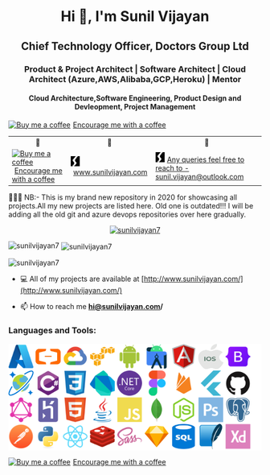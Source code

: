 <h1 align="center">Hi 👋, I'm Sunil Vijayan </h1>
<h2 align="center">Chief Technology Officer, Doctors Group Ltd</h2>
<h3 align="center">Product & Project Architect | Software Architect | Cloud Architect (Azure,AWS,Alibaba,GCP,Heroku) | Mentor</h3>
<h4 align="center">Cloud Architecture,Software Engineering, Product Design and Devleopment, Project Management</h4>
<table>
  <tr>
    <th>👋</th>
    <th>👋</th>
    <th>👋</th>
<a class="bmc-button" target="_blank" href="https://www.buymeacoffee.com/sunilvijayan"><img src="https://www.buymeacoffee.com/assets/img/BMC-btn-logo.svg" alt="Buy me a coffee"><span style="margin-left:5px">Encourage me with a coffee</span></a>

  </tr>
  <tr>
    <td>
      <a class="bmc-button" target="_blank" href="https://www.buymeacoffee.com/sunilvijayan"><img src="https://www.buymeacoffee.com/assets/img/BMC-btn-logo.svg" alt="Buy me a coffee"><span style="margin-left:5px">Encourage me with a coffee</span></a>
    </td>
    <td><a class="bmc-button" target="_blank" href="http://sunilvijayan.com"><img width="18" height="20" src="https://raw.githubusercontent.com/sunilvijayan7/sunilvijayan7/main/applogo.png"><span style="margin-left:5px">www.sunilvijayan.com</span></a>
    </td>
    <td><a class="bmc-button" target="_blank" href="mailto:sunil.vijayan@outlook.com"><img width="18" height="20" src="https://raw.githubusercontent.com/sunilvijayan7/sunilvijayan7/main/applogo.png"><span style="margin-left:5px">Any queries feel free to reach to - sunil.vijayan@outlook.com </span></a>
    </td>
    </tr>
</table>


<p>
👋👋👋 NB:- This is my brand new repository in 2020 for showcasing all projects.All my new projects are listed here. Old one is outdated!!!
  I will be adding all the old git and azure devops repositories over here gradually.
</p>
<p align="center"> <a href="https://github.com/ryo-ma/github-profile-trophy"><img src="https://github-profile-trophy.vercel.app/?username=sunilvijayan7&theme=juicyfresh" alt="sunilvijayan7" /></a> </p>
<p><img align="left" src="https://github-readme-stats.vercel.app/api/top-langs?username=sunilvijayan7&show_icons=true&locale=en&layout=compact" alt="sunilvijayan7" /></p>

<p>&nbsp;<img align="center" src="https://github-readme-stats.vercel.app/api?username=sunilvijayan7&show_icons=true&locale=en" alt="sunilvijayan7" /></p>

<p><img align="center" src="https://github-readme-streak-stats.herokuapp.com/?user=sunilvijayan7&" alt="sunilvijayan7" /></p>

- 💻 All of my projects are available at [http://www.sunilvijayan.com/](http://www.sunilvijayan.com/)

- 📫 How to reach me **hi@sunilvijayan.com/**

<h3 align="left">Languages and Tools:</h3>
<p align="left" style="background:white;"> 
<a href="" target="_blank"><img width="50" height="50" src="https://raw.githubusercontent.com/sunilvijayan7/sunilvijayan7/main/Logos/azure.svg"/></a>
<a href="" target="_blank"><img width="50" height="50" src="https://raw.githubusercontent.com/sunilvijayan7/sunilvijayan7/main/Logos/alibaba.png"/></a>
<a href="" target="_blank"><img width="50" height="50" src="https://raw.githubusercontent.com/sunilvijayan7/sunilvijayan7/main/Logos/gcp.svg"/></a>
<a href="" target="_blank"><img width="50" height="50" src="https://raw.githubusercontent.com/sunilvijayan7/sunilvijayan7/main/Logos/aws.svg"/></a>
<a href="" target="_blank"><img width="50" height="50" src="https://raw.githubusercontent.com/sunilvijayan7/sunilvijayan7/main/Logos/android.svg"/></a>
<a href="" target="_blank"><img width="50" height="50" src="https://raw.githubusercontent.com/sunilvijayan7/sunilvijayan7/main/Logos/androidstudio.svg"/></a>
<a href="" target="_blank"><img width="50" height="50" src="https://raw.githubusercontent.com/sunilvijayan7/sunilvijayan7/main/Logos/angularjs.svg"/></a>
<a href="" target="_blank"><img width="50" height="50" src="https://raw.githubusercontent.com/sunilvijayan7/sunilvijayan7/main/Logos/apple.png"/></a>
<a href="" target="_blank"><img width="50" height="50" src="https://raw.githubusercontent.com/sunilvijayan7/sunilvijayan7/main/Logos/bootstrap.svg"/></a>
<a href="" target="_blank"><img width="50" height="50" src="https://raw.githubusercontent.com/sunilvijayan7/sunilvijayan7/main/Logos/cosmosdb.png"/></a>
<a href="" target="_blank"><img width="50" height="50" src="https://raw.githubusercontent.com/sunilvijayan7/sunilvijayan7/main/Logos/csharp.svg"/></a>
<a href="" target="_blank"><img width="50" height="50" src="https://raw.githubusercontent.com/sunilvijayan7/sunilvijayan7/main/Logos/css.svg"/></a>
<a href="" target="_blank"><img width="50" height="50" src="https://raw.githubusercontent.com/sunilvijayan7/sunilvijayan7/main/Logos/dart.svg"/></a>
<a href="" target="_blank"><img width="50" height="50" src="https://raw.githubusercontent.com/sunilvijayan7/sunilvijayan7/main/Logos/dotnetcore.svg"/></a>
<a href="" target="_blank"><img width="50" height="50" src="https://raw.githubusercontent.com/sunilvijayan7/sunilvijayan7/main/Logos/figma.svg"/></a>
<a href="" target="_blank"><img width="50" height="50" src="https://raw.githubusercontent.com/sunilvijayan7/sunilvijayan7/main/Logos/firebase.svg"/></a>
<a href="" target="_blank"><img width="50" height="50" src="https://raw.githubusercontent.com/sunilvijayan7/sunilvijayan7/main/Logos/flutter.svg"/></a>
<a href="" target="_blank"><img width="50" height="50" src="https://raw.githubusercontent.com/sunilvijayan7/sunilvijayan7/main/Logos/github.svg"/></a>
<a href="" target="_blank"><img width="50" height="50" src="https://raw.githubusercontent.com/sunilvijayan7/sunilvijayan7/main/Logos/graphql.svg"/></a>
<a href="" target="_blank"><img width="50" height="50" src="https://raw.githubusercontent.com/sunilvijayan7/sunilvijayan7/main/Logos/heroku.svg"/></a>
<a href="" target="_blank"><img width="50" height="50" src="https://raw.githubusercontent.com/sunilvijayan7/sunilvijayan7/main/Logos/html5.svg"/></a>
<a href="" target="_blank"><img width="50" height="50" src="https://raw.githubusercontent.com/sunilvijayan7/sunilvijayan7/main/Logos/java.svg"/></a>
<a href="" target="_blank"><img width="50" height="50" src="https://raw.githubusercontent.com/sunilvijayan7/sunilvijayan7/main/Logos/javascript.svg"/></a>
<a href="" target="_blank"><img width="50" height="50" src="https://raw.githubusercontent.com/sunilvijayan7/sunilvijayan7/main/Logos/mongodb.svg"/></a>
<a href="" target="_blank"><img width="50" height="50" src="https://raw.githubusercontent.com/sunilvijayan7/sunilvijayan7/main/Logos/nodejs.svg"/></a>
<a href="" target="_blank"><img width="50" height="50" src="https://raw.githubusercontent.com/sunilvijayan7/sunilvijayan7/main/Logos/photoshop.svg"/></a>
<a href="" target="_blank"><img width="50" height="50" src="https://raw.githubusercontent.com/sunilvijayan7/sunilvijayan7/main/Logos/postgresql.svg"/></a>
<a href="" target="_blank"><img width="50" height="50" src="https://raw.githubusercontent.com/sunilvijayan7/sunilvijayan7/main/Logos/postman.png"/></a>
<a href="" target="_blank"><img width="50" height="50" src="https://raw.githubusercontent.com/sunilvijayan7/sunilvijayan7/main/Logos/python.svg"/></a>
<a href="" target="_blank"><img width="50" height="50" src="https://raw.githubusercontent.com/sunilvijayan7/sunilvijayan7/main/Logos/reactjs.svg"/></a>
<a href="" target="_blank"><img width="50" height="50" src="https://raw.githubusercontent.com/sunilvijayan7/sunilvijayan7/main/Logos/redis.svg"/></a>
<a href="" target="_blank"><img width="50" height="50" src="https://raw.githubusercontent.com/sunilvijayan7/sunilvijayan7/main/Logos/sass.svg"/></a>
<a href="" target="_blank"><img width="50" height="50" src="https://raw.githubusercontent.com/sunilvijayan7/sunilvijayan7/main/Logos/sketch.svg"/></a>
<a href="" target="_blank"><img width="50" height="50" src="https://raw.githubusercontent.com/sunilvijayan7/sunilvijayan7/main/Logos/sql.png"/></a>
<a href="" target="_blank"><img width="50" height="50" src="https://raw.githubusercontent.com/sunilvijayan7/sunilvijayan7/main/Logos/sqlite.svg"/></a>
<a href="" target="_blank"><img width="50" height="50" src="https://raw.githubusercontent.com/sunilvijayan7/sunilvijayan7/main/Logos/xd.svg"/></a>
</p>

<p>
<a class="bmc-button" target="_blank" href="https://www.buymeacoffee.com/sunilvijayan"><img src="https://www.buymeacoffee.com/assets/img/BMC-btn-logo.svg" alt="Buy me a coffee"><span style="margin-left:5px">Encourage me with a coffee</span></a>
</p>
